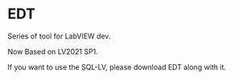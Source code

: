 # EDT
Series of tool for LabVIEW dev. 

Now Based on LV2021 SP1.

If you want to use the SQL-LV, please download EDT along with it. 
